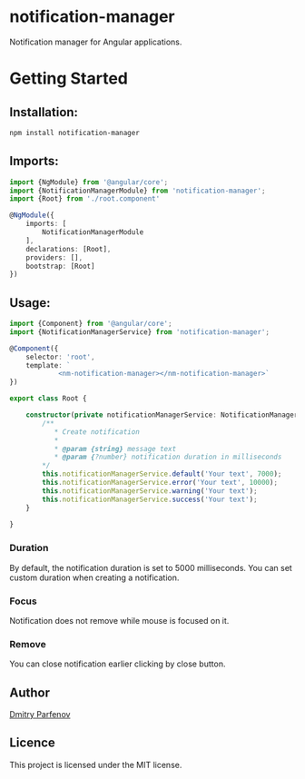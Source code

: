 # notification-manager

Notification manager for Angular applications.

# Getting Started

## Installation:

```bash
npm install notification-manager
```

## Imports:
```typescript
import {NgModule} from '@angular/core';
import {NotificationManagerModule} from 'notification-manager';
import {Root} from './root.component'

@NgModule({
    imports: [
        NotificationManagerModule
    ],
    declarations: [Root],
    providers: [],
    bootstrap: [Root]
})
```

## Usage:
```typescript
import {Component} from '@angular/core';
import {NotificationManagerService} from 'notification-manager';

@Component({
    selector: 'root',
    template: `
            <nm-notification-manager></nm-notification-manager>`
})

export class Root {

    constructor(private notificationManagerService: NotificationManagerService) {
        /**
           * Create notification
           *
           * @param {string} message text
           * @param {?number} notification duration in milliseconds
        */
        this.notificationManagerService.default('Your text', 7000);
        this.notificationManagerService.error('Your text', 10000);
        this.notificationManagerService.warning('Your text');
        this.notificationManagerService.success('Your text');
    }
    
}
```

### Duration
By default, the notification duration is set to 5000 milliseconds. You can set custom duration when creating a notification.

### Focus
Notification does not remove while mouse is focused on it.

### Remove
You can close notification earlier clicking by close button.

## Author
[Dmitry Parfenov](mailto:dmitryparfenov937@gmail.com)

## Licence
This project is licensed under the MIT license.
